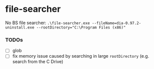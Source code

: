 file-searcher
=============
No BS file searcher: `.\file-searcher.exe --fileName=dia-0.97.2-uninstall.exe --rootDirectory="C:\Program Files (x86)"`

### TODOs
- [ ] glob
- [ ] fix memory issue caused by searching in large `rootDirectory` (e.g. search from the C Drive)
